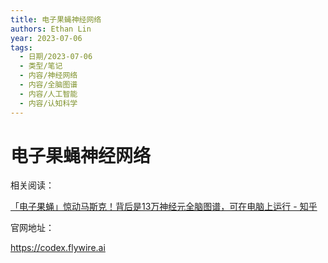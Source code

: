 ```yaml
---
title: 电子果蝇神经网络
authors: Ethan Lin
year: 2023-07-06 
tags:
  - 日期/2023-07-06 
  - 类型/笔记 
  - 内容/神经网络 
  - 内容/全脑图谱 
  - 内容/人工智能 
  - 内容/认知科学 
---
```



# 电子果蝇神经网络




相关阅读：

[「电子果蝇」惊动马斯克！背后是13万神经元全脑图谱，可在电脑上运行 - 知乎](https://zhuanlan.zhihu.com/p/641383735)


官网地址：

https://codex.flywire.ai

